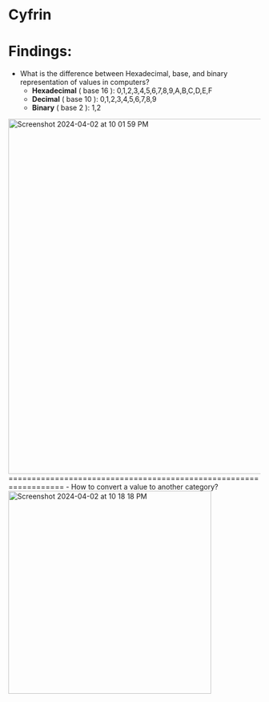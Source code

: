 # Cyfrin

Findings: 
==================================================================
- What is the difference between Hexadecimal, base, and binary representation of values in computers?
  - **Hexadecimal** ( base 16 ): 0,1,2,3,4,5,6,7,8,9,A,B,C,D,E,F
  - **Decimal** ( base 10 ): 0,1,2,3,4,5,6,7,8,9
  - **Binary** ( base 2 ): 1,2
<img width="709" alt="Screenshot 2024-04-02 at 10 01 59 PM" src="https://github.com/Banksy-said-hi/Cyfrin-/assets/72816123/ae90408e-a74e-4d2a-acae-71a8a9d64a76">
==================================================================
- How to convert a value to another category?
<img width="405" alt="Screenshot 2024-04-02 at 10 18 18 PM" src="https://github.com/Banksy-said-hi/Cyfrin-/assets/72816123/88775bc4-83fb-4d1d-87e6-3963acd8c917">


